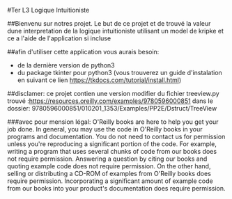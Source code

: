 #Ter L3 Logique Intuitioniste

##Bienvenu sur notres projet.
Le but de ce projet et de trouvé la valeur dune interpretation de la logique intuitioniste utilisant un model de kripke
et ce a l'aide de l'application si incluse

##afin d'utiliser cette application vous aurais besoin:
 - de la dernière version de python3
 - du package tkinter pour python3 (vous trouverez un guide d'instalation en suivant ce lien https://tkdocs.com/tutorial/install.html)






##disclamer:
  ce projet contien une version modifier du fichier treeview.py
  trouvé :https://resources.oreilly.com/examples/9780596000851 
  dans le dossier: 9780596000851/010201_1353/Examples/PP2E/Dstruct/TreeView

###avec pour mension légal:
   O'Reilly books are here to help you get your job done. In general, you may use the code in O'Reilly books in your programs   and documentation. You do not need to contact us for permission unless you're reproducing a significant portion of the code. For  example, writing a program that uses several chunks of code from our books does not require permission. Answering a question by citing our books and quoting example code does not require permission. On the other hand, selling or distributing a CD-ROM of examples from O'Reilly books does require permission. Incorporating a significant amount of example code from our books into your product's documentation does require permission.


